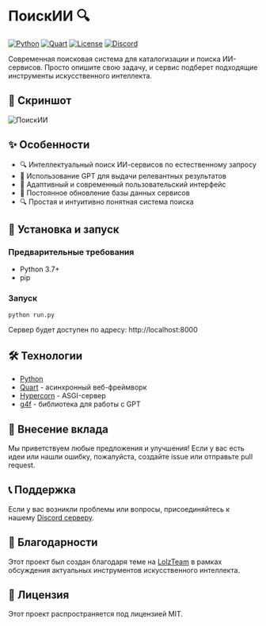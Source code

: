 # ПоискИИ 🔍

[![Python](https://img.shields.io/badge/Python-3.7+-blue.svg)](https://www.python.org/downloads/)
[![Quart](https://img.shields.io/badge/Quart-0.18+-purple.svg)](https://pgjones.gitlab.io/quart/)
[![License](https://img.shields.io/badge/License-MIT-green.svg)](LICENSE)
[![Discord](https://img.shields.io/badge/Discord-Join%20Server-7289DA.svg)](https://discord.gg/FtvCbrc7ZU)

Современная поисковая система для каталогизации и поиска ИИ-сервисов. Просто опишите свою задачу, и сервис подберет подходящие инструменты искусственного интеллекта.

## 📸 Скриншот

![ПоискИИ](screenshot.png)

## ✨ Особенности

- 🔍 Интеллектуальный поиск ИИ-сервисов по естественному запросу
- 🧠 Использование GPT для выдачи релевантных результатов
- 📱 Адаптивный и современный пользовательский интерфейс
- 🔄 Постоянное обновление базы данных сервисов
- 🔍 Простая и интуитивно понятная система поиска

## 🚀 Установка и запуск

### Предварительные требования

- Python 3.7+
- pip

### Запуск

```bash
python run.py
```

Сервер будет доступен по адресу: http://localhost:8000

## 🛠️ Технологии

- [Python](https://www.python.org/)
- [Quart](https://pgjones.gitlab.io/quart/) - асинхронный веб-фреймворк
- [Hypercorn](https://pgjones.gitlab.io/hypercorn/) - ASGI-сервер
- [g4f](https://github.com/xtekky/gpt4free) - библиотека для работы с GPT

## 🤝 Внесение вклада

Мы приветствуем любые предложения и улучшения! Если у вас есть идеи или нашли ошибку, пожалуйста, создайте issue или отправьте pull request.

## 📞 Поддержка

Если у вас возникли проблемы или вопросы, присоединяйтесь к нашему [Discord серверу](https://discord.gg/FtvCbrc7ZU).

## 🙏 Благодарности

Этот проект был создан благодаря теме на [LolzTeam](https://lolz.live/threads/7807080/) в рамках обсуждения актуальных инструментов искусственного интеллекта.

## 📜 Лицензия

Этот проект распространяется под лицензией MIT.
